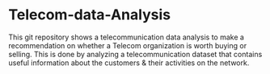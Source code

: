 # Telecom-data-Analysis
This git repository shows a telecommunication data analysis to make a recommendation on whether a Telecom organization is worth buying or selling. This is done by analyzing a telecommunication dataset that contains useful information about the customers &amp; their activities on the network.
